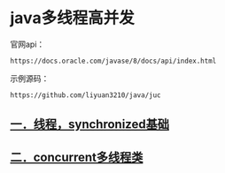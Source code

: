 # java多线程高并发

官网api：

```
https://docs.oracle.com/javase/8/docs/api/index.html
```

示例源码：

```
https://github.com/liyuan3210/java/juc
```

## [一．线程，synchronized基础](1-thread-sync.md)

## [二．concurrent多线程类](2-concurrent.md)





